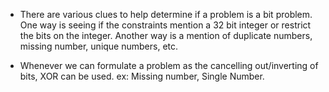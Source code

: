 
- There are various clues to help determine if a problem is a bit problem. One way is seeing if the constraints mention a 32 bit integer or restrict the bits on the integer. Another way is a mention of duplicate numbers, missing number, unique numbers, etc. 

- Whenever we can formulate a problem as the cancelling out/inverting of bits, XOR can be used. ex: Missing number, Single Number.